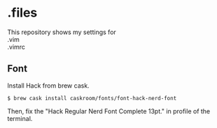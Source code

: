 # .files
This repository shows my settings for  
.vim  
.vimrc  

## Font
Install Hack from brew cask.
~~~~
$ brew cask install caskroom/fonts/font-hack-nerd-font
~~~~

Then, fix the "Hack Regular Nerd Font Complete 13pt." in profile of the terminal.


